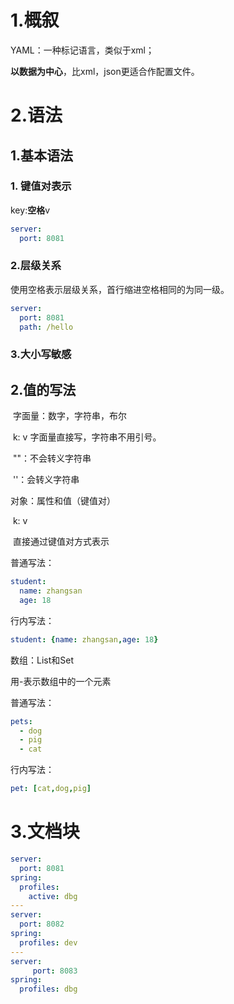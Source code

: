 # 1.概叙

YAML：一种标记语言，类似于xml；

**以数据为中心**，比xml，json更适合作配置文件。





# 2.语法

## 1.基本语法

### 1. 键值对表示

key:**空格**v

~~~ yaml
server:
  port: 8081
~~~



### 2.层级关系

使用空格表示层级关系，首行缩进空格相同的为同一级。

~~~ yaml
server:
  port: 8081
  path: /hello
~~~



### 3.大小写敏感



## 2.值的写法

​	字面量：数字，字符串，布尔

​			k: v	字面量直接写，字符串不用引号。

​			""：不会转义字符串

​			''：会转义字符串



对象：属性和值（键值对）

​		k: v	

​				直接通过键值对方式表示

普通写法：

~~~ yaml
student:
  name: zhangsan
  age: 18
~~~

行内写法：

~~~ yaml
student: {name: zhangsan,age: 18}
~~~



数组：List和Set

用-表示数组中的一个元素

普通写法：

~~~ yaml
pets: 
  - dog
  - pig
  - cat
~~~

行内写法：

~~~ yaml
pet: [cat,dog,pig]
~~~





# 3.文档块

~~~ yaml
server:
  port: 8081
spring:
  profiles:
    active: dbg
---
server:
  port: 8082
spring:
  profiles: dev
---
server:
     port: 8083
spring:
  profiles: dbg
~~~



